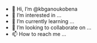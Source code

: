 - 👋 Hi, I’m @kbganoukobena
- 👀 I’m interested in ...
- 🌱 I’m currently learning ...
- 💞️ I’m looking to collaborate on ...
- 📫 How to reach me ...

<!---
kbganoukobena/kbganoukobena is a ✨ special ✨ repository because its `README.md` (this file) appears on your GitHub profile.
You can click the Preview link to take a look at your changes.
--->
